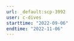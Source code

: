 ```yaml
---
url: _default:scp-3992
user: c-dives
starttime: "2022-09-06"
endtime: "2022-11-06"
---
```

<reserve />